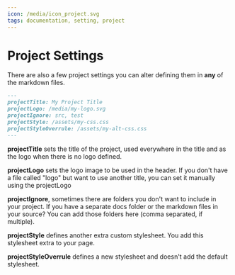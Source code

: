 ```yaml
---
icon: /media/icon_project.svg
tags: documentation, setting, project
---
```


# Project Settings

There are also a few project settings you can alter defining them in **any** of the markdown files.

```markdown
---
projectTitle: My Project Title
projectLogo: /media/my-logo.svg
projectIgnore: src, test
projectStyle: /assets/my-css.css
projectStyleOverrule: /assets/my-alt-css.css
---
```

**projectTitle** sets the title of the project, used everywhere in the title and as the logo when there is no logo defined.

**projectLogo** sets the logo image to be used in the header. If you don't have a file called "logo" but want to use another title, you can set it manually using the projectLogo

**projectIgnore**, sometimes there are folders you don't want to include in your project. If you have a separate docs folder or the markdown files in your source? You can add those folders here (comma separated, if multiple).

**projectStyle** defines another extra custom stylesheet. You add this stylesheet extra to your page.

**projectStyleOverrule** defines a new stylesheet and doesn't add the default stylesheet.

